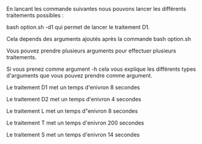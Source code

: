 En lancant les commande suivantes nous pouvons lancer les différents traitements possibles :

bash option.sh -d1 qui permet de lancer le traitement D1.

Cela depends des arguments ajoutés après la commande bash option.sh

Vous pouvez prendre plusieurs arguments pour effectuer plusieurs traitements. 

Si vous prenez comme argument -h cela vous explique les différents types d'arguments que vous pouvez prendre comme argument.


Le traitement D1 met un temps d'enivron 8 secondes

Le traitement D2 met un temps d'enivron 4 secondes

Le traitement L met un temps d"enivron 8 secondes

Le traitement T met un temps d'enivron 200 secondes

Le traitement S met un temps d'enivron 14 secondes
